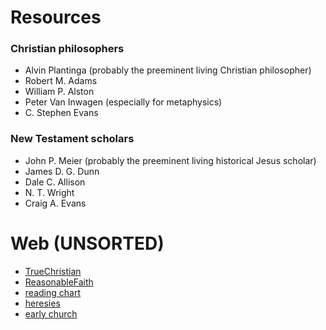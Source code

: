 # Resources

### Christian philosophers
- Alvin Plantinga (probably the preeminent living Christian philosopher)
- Robert M. Adams
- William P. Alston
- Peter Van Inwagen (especially for metaphysics)
- C. Stephen Evans

### New Testament scholars
- John P. Meier (probably the preeminent living historical Jesus scholar)
- James D. G. Dunn
- Dale C. Allison
- N. T. Wright
- Craig A. Evans

# Web (UNSORTED)
- [TrueChristian](https://www.reddit.com/r/TrueChristian/comments/1i0fro/christian_resources/?utm_source=reddit&utm_medium=usertext&utm_name=TrueChristian&utm_content=t5_2u489.)
- [ReasonableFaith](https://old.reddit.com/r/ReasonableFaith/)
- [reading chart](https://visualunit.files.wordpress.com/2010/12/bible_reading_chart.pdf)
- [heresies](https://visualunit.files.wordpress.com/2010/09/heresies_jesus1.pdf)
- [early church](https://visualunit.files.wordpress.com/2010/09/early_church3.pdf)